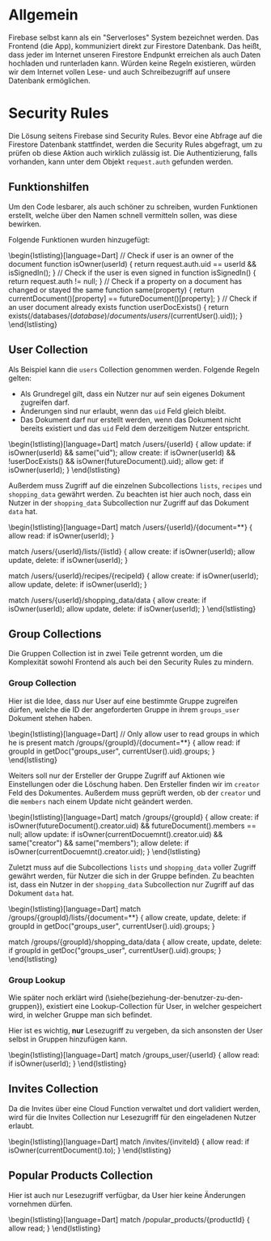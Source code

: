 # Allgemein
Firebase selbst kann als ein "Serverloses" System bezeichnet werden. Das Frontend (die App), kommuniziert direkt zur Firestore Datenbank. Das heißt, dass jeder im Internet unseren Firestore Endpunkt erreichen als auch Daten hochladen und runterladen kann. Würden keine Regeln existieren, würden wir dem Internet vollen Lese- und auch Schreibezugriff auf unsere Datenbank ermöglichen.

# Security Rules
Die Lösung seitens Firebase sind Security Rules. Bevor eine Abfrage auf die Firestore Datenbank stattfindet, werden die Security Rules abgefragt, um zu prüfen ob diese Aktion auch wirklich zulässig ist. Die Authentizierung, falls vorhanden, kann unter dem Objekt `request.auth` gefunden werden.

## Funktionshilfen
Um den Code lesbarer, als auch schöner zu schreiben, wurden Funktionen erstellt, welche über den Namen schnell vermitteln sollen, was diese bewirken.

Folgende Funktionen wurden hinzugefügt:


\begin{lstlisting}[language=Dart]
// Check if user is an owner of the document
function isOwner(userId) {
    return request.auth.uid == userId && isSignedIn();
}
// Check if the user is even signed in
function isSignedIn() {
    return request.auth != null;
}
// Check if a property on a document has changed or stayed the same
function same(property) {
    return currentDocument()[property] == futureDocument()[property];
}
// Check if an user document already exists
function userDocExists() {
    return exists(/databases/$(database)/documents/users/$(currentUser().uid));
}
\end{lstlisting}

## User Collection
Als Beispiel kann die `users` Collection genommen werden. Folgende Regeln gelten:

* Als Grundregel gilt, dass ein Nutzer nur auf sein eigenes Dokument zugreifen darf.
* Änderungen sind nur erlaubt, wenn das `uid` Feld gleich bleibt.
* Das Dokument darf nur erstellt werden, wenn das Dokument nicht bereits existiert und das `uid` Feld dem derzeitigem Nutzer entspricht.

\begin{lstlisting}[language=Dart]
match /users/{userId} {
    allow update: if isOwner(userId) && same("uid");
    allow create: if isOwner(userId) && !userDocExists() 
                  && isOwner(futureDocument().uid);
    allow get: if isOwner(userId);
}
\end{lstlisting}

Außerdem muss Zugriff auf die einzelnen Subcollections `lists`, `recipes` und `shopping_data` gewährt werden. Zu beachten ist hier auch noch, dass ein Nutzer in der `shopping_data` Subcollection nur Zugriff auf das Dokument `data` hat.

\begin{lstlisting}[language=Dart]
match /users/{userId}/{document=**} {
    allow read: if isOwner(userId);
}

match /users/{userId}/lists/{listId} {
    allow create: if isOwner(userId);
    allow update, delete: if isOwner(userId);
}

match /users/{userId}/recipes/{recipeId} {
    allow create: if isOwner(userId);
    allow update, delete: if isOwner(userId);
}

match /users/{userId}/shopping_data/data {
    allow create: if isOwner(userId);
    allow update, delete: if isOwner(userId);
}
\end{lstlisting}

## Group Collections
Die Gruppen Collection ist in zwei Teile getrennt worden, um die Komplexität sowohl Frontend als auch bei den Security Rules zu mindern.

### Group Collection
Hier ist die Idee, dass nur User auf eine bestimmte Gruppe zugreifen dürfen, welche die ID der angeforderten Gruppe in ihrem `groups_user` Dokument stehen haben. 

\begin{lstlisting}[language=Dart]
// Only allow user to read groups in which he is present
match /groups/{groupId}/{document=**} {
    allow read: if groupId in getDoc("groups_user", currentUser().uid).groups;
}
\end{lstlisting}

Weiters soll nur der Ersteller der Gruppe Zugriff auf Aktionen wie Einstellungen oder die Löschung haben. Den Ersteller finden wir im `creator` Feld des Dokumentes. Außerdem muss geprüft werden, ob der `creator` und die `members` nach einem Update nicht geändert werden.

\begin{lstlisting}[language=Dart]
match /groups/{groupId} {
    allow create: if isOwner(futureDocument().creator.uid)
    && futureDocument().members == null;
    allow update: if isOwner(currentDocuemnt().creator.uid) && same("creator") && same("members");
    allow delete: if isOwner(currentDocuemnt().creator.uid);
}
\end{lstlisting}


Zuletzt muss auf die Subcollections `lists` und `shopping_data` voller Zugriff gewährt werden, für Nutzer die sich in der Gruppe befinden. Zu beachten ist, dass ein Nutzer in der `shopping_data` Subcollection nur Zugriff auf das Dokument `data` hat.

\begin{lstlisting}[language=Dart]
match /groups/{groupId}/lists/{document=**} {
    allow create, update, delete: if groupId in getDoc("groups_user", currentUser().uid).groups;
}

match /groups/{groupId}/shopping_data/data {
    allow create, update, delete: if groupId in getDoc("groups_user", currentUser().uid).groups;
}
\end{lstlisting}

### Group Lookup
Wie später noch erklärt wird (\siehe{beziehung-der-benutzer-zu-den-gruppen}), existiert eine Lookup-Collection für User, in welcher gespeichert wird, in welcher Gruppe man sich befindet.

Hier ist es wichtig, **nur** Lesezugriff zu vergeben, da sich ansonsten der User selbst in Gruppen hinzufügen kann.

\begin{lstlisting}[language=Dart]
match /groups_user/{userId} {
    allow read: if isOwner(userId);
}
\end{lstlisting}

## Invites Collection
Da die Invites über eine Cloud Function verwaltet und dort validiert werden, wird für die Invites Collection nur Lesezugriff für den eingeladenen Nutzer erlaubt.

\begin{lstlisting}[language=Dart]
match /invites/{inviteId} {
    allow read: if isOwner(currentDocument().to);
}
\end{lstlisting}

## Popular Products Collection
Hier ist auch nur Lesezugriff verfügbar, da User hier keine Änderungen vornehmen dürfen.

\begin{lstlisting}[language=Dart]
match /popular_products/{productId} {
    allow read;
}
\end{lstlisting}
